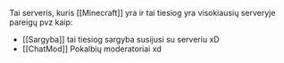 Tai serveris, kuris [[Minecraft]] yra ir tai tiesiog yra visokiausių serveryje pareigų pvz kaip:

- [[Sargyba]] tai tiesiog sargyba susijusi su serveriu xD
- [[ChatMod]] Pokalbių moderatoriai xd